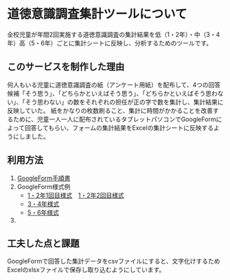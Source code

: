 # 道徳意識調査集計ツールについて
全校児童が年間2回実施する道徳意識調査の集計結果を低（1・2年）・中（3・4年）高（5・6年）ごとに集計シートに反映し、分析するためのツールです。
## このサービスを制作した理由
何人もいる児童に道徳意識調査の紙（アンケート用紙）を配布して、4つの回答候補「そう思う」、「どちらかといえばそう思う」、「どちらかといえばそう思わない」、「そう思わない」の数をそれぞれの担任が正の字で数を集計し、集計結果に反映していた。
紙をかなりの枚数刷ること、集計に時間がかかることを改善するために、児童一人一人に配布されているタブレットパソコンでGoogleFormによって回答してもらい、フォームの集計結果をExcelの集計シートに反映するようにしました。
## 利用方法
 1. [GoogleForm手順書](https://drive.google.com/file/d/1wZbLiNj0itwgJqB-rKQelXjRnra4mqrE/view?usp=drive_link)
 2. GoogleForm様式例
    - [1・2年1回目様式](https://docs.google.com/forms/d/1sW5VxlJwssp_eZXEipg3bHS1Sv2KiXJn9oy2HGWk-CI/edit)　[1・2年2回目様式](https://docs.google.com/forms/d/1gCxjfpWNqgHs_pC8_-94GDuMor8nEE6YfzbPp3ZSUN8/edit)
    - [3・4年様式](https://docs.google.com/forms/d/1PyFQd7vF4r7WEKtcpKlE7hlxAPXOaUiipoBHSsQJUfE/edit)
    - [5・6年様式](https://docs.google.com/forms/d/19pedhnWsaVu5_4K9ylZU1DegkmnGi4gZVGMOYT4z_eo/edit)
 3. 
## 工夫した点と課題
GoogleFormで回答した集計データをcsvファイルにすると、文字化けするためExcelのxlsxファイルで保存し取り込むようにしています。

